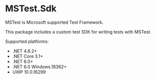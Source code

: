# MSTest.Sdk

MSTest is Microsoft supported Test Framework.

This package includes a custom test SDK for writing tests with MSTest.

Supported platforms:

- .NET 4.6.2+
- .NET Core 3.1+
- .NET 6.0+
- .NET 6.0 Windows.18362+
- UWP 10.0.16299
